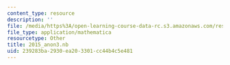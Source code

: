 ```yaml
---
content_type: resource
description: ''
file: /media/https%3A/open-learning-course-data-rc.s3.amazonaws.com/res-3-004-visualizing-materials-science-fall-2017/239283ba2930ea203301cc44b4c5e481_2015_anon3.nb
file_type: application/mathematica
resourcetype: Other
title: 2015_anon3.nb
uid: 239283ba-2930-ea20-3301-cc44b4c5e481
---
```

